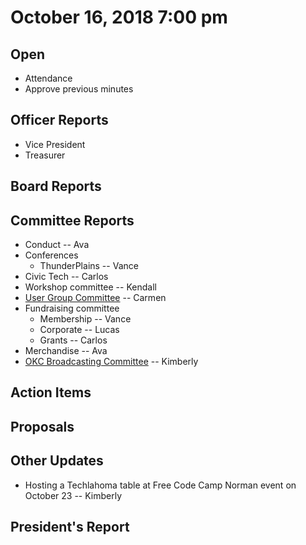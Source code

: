 # October 16, 2018 7:00 pm

## Open
* Attendance
* Approve previous minutes

## Officer Reports
* Vice President
* Treasurer

## Board Reports

## Committee Reports

* Conduct -- Ava
* Conferences
    - ThunderPlains -- Vance
* Civic Tech -- Carlos
* Workshop committee -- Kendall
* [User Group Committee](https://github.com/techlahoma/board_meetings/blob/master/2018/committee_reports/10_ug_comm.md) -- Carmen
* Fundraising committee
    - Membership -- Vance
    - Corporate -- Lucas
    - Grants -- Carlos
* Merchandise -- Ava
* [OKC Broadcasting Committee](https://github.com/techlahoma/board_meetings/blob/master/2018/committee_reports/10_okc_broadcasting.md) -- Kimberly

## Action Items

## Proposals

## Other Updates

* Hosting a Techlahoma table at Free Code Camp Norman event on October 23 -- Kimberly

## President's Report 
